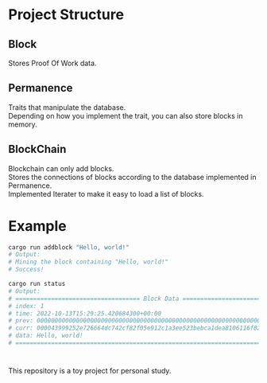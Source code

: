 # Project Structure
## Block
Stores Proof Of Work data.

## Permanence
Traits that manipulate the database.  
Depending on how you implement the trait, you can also store blocks in memory.

## BlockChain
Blockchain can only add blocks.  
Stores the connections of blocks according to the database implemented in Permanence.  
Implemented Iterater to make it easy to load a list of blocks.

# Example
``` bash
cargo run addblock "Hello, world!"
# Output:
# Mining the block containing "Hello, world!"
# Success!
```

``` bash
cargo run status
# Output:
# =================================== Block Data ===================================
# index: 1
# time: 2022-10-13T15:29:25.420684300+00:00
# prev: 0000000000000000000000000000000000000000000000000000000000000000
# curr: 000043999252e726664dc742cf82f05e912c1a3ee523bebca1dea8106116f829
# data: Hello, world!
# ==================================================================================
```

# 
This repository is a toy project for personal study.